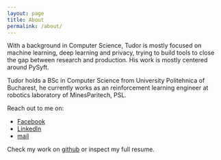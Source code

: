 ```yaml
---
layout: page
title: About
permalink: /about/
---
```


With a background in Computer Science, Tudor is mostly focused on machine learning, deep learning and privacy, trying to build tools to close the gap between research and production. His work is mostly centered around PySyft.

Tudor holds a BSc in Computer Science from University Politehnica of Bucharest, he currently works as an reinforcement learning engineer at robotics laboratory of MinesParitech, PSL.


Reach out to me on:
* [Facebook](https://www.facebook.com/tudor.cebere/)
* [LinkedIn](https://www.linkedin.com/in/ioan-tudor-cebere-b18b0713a/)
* [mail](mailto:tudorcebere@gmail.com)

Check my work on [github](https://github.com/tudorcebere) or inspect my full resume.
